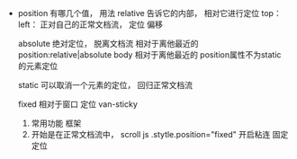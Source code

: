 - position  有哪几个值， 用法
     relative 告诉它的内部， 相对它进行定位
     top：
     left：  正对自己的正常文档流， 定位  偏移


     absolute  绝对定位， 脱离文档流
         相对于离他最近的position:relative|absolute body
         相对于离他最近的 position属性不为static 的元素定位

     static  可以取消一个元素的定位， 回归正常文档流

     fixed  相对于窗口  定位  van-sticky

     1. 常用功能  框架
     2. 开始是在正常文档流中，
           scroll    js    .stytle.position="fixed"  开启粘连  固定定位